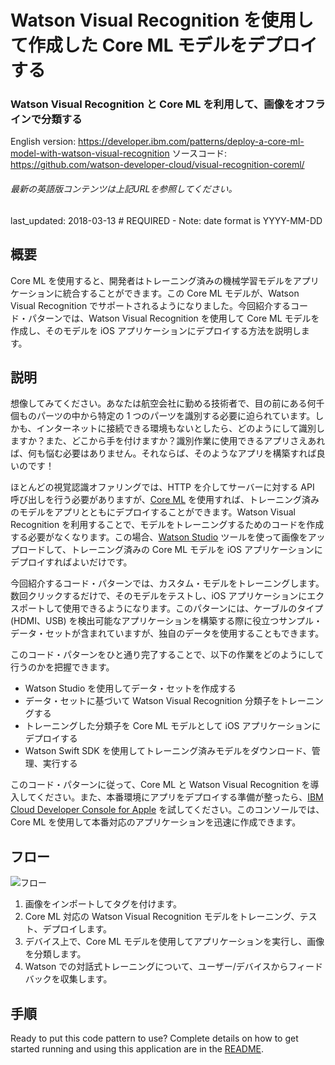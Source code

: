 # Watson Visual Recognition を使用して作成した Core ML モデルをデプロイする

### Watson Visual Recognition と Core ML を利用して、画像をオフラインで分類する

English version: https://developer.ibm.com/patterns/deploy-a-core-ml-model-with-watson-visual-recognition
  ソースコード: https://github.com/watson-developer-cloud/visual-recognition-coreml/

###### 最新の英語版コンテンツは上記URLを参照してください。
last_updated:    2018-03-13       # REQUIRED - Note: date format is YYYY-MM-DD

 ## 概要

Core ML を使用すると、開発者はトレーニング済みの機械学習モデルをアプリケーションに統合することができます。この Core ML モデルが、Watson Visual Recognition でサポートされるようになりました。今回紹介するコード・パターンでは、Watson Visual Recognition を使用して Core ML モデルを作成し、そのモデルを iOS アプリケーションにデプロイする方法を説明します。

## 説明

想像してみてください。あなたは航空会社に勤める技術者で、目の前にある何千個ものパーツの中から特定の 1 つのパーツを識別する必要に迫られています。しかも、インターネットに接続できる環境もないとしたら、どのようにして識別しますか？また、どこから手を付けますか？識別作業に使用できるアプリさえあれば、何も悩む必要はありません。それならば、そのようなアプリを構築すれば良いのです！

ほとんどの視覚認識オファリングでは、HTTP を介してサーバーに対する API 呼び出しを行う必要がありますが、[Core ML](https://developer.apple.com/documentation/coreml) を使用すれば、トレーニング済みのモデルをアプリとともにデプロイすることができます。Watson Visual Recognition を利用することで、モデルをトレーニングするためのコードを作成する必要がなくなります。この場合、[Watson Studio](https://dataplatform.cloud.ibm.com/?cm_sp=ibmdev-_-developer-patterns-_-cloudreg) ツールを使って画像をアップロードして、トレーニング済みの Core ML モデルを iOS アプリケーションにデプロイすればよいだけです。

今回紹介するコード・パターンでは、カスタム・モデルをトレーニングします。数回クリックするだけで、そのモデルをテストし、iOS アプリケーションにエクスポートして使用できるようになります。このパターンには、ケーブルのタイプ (HDMI、USB) を検出可能なアプリケーションを構築する際に役立つサンプル・データ・セットが含まれていますが、独自のデータを使用することもできます。

このコード・パターンをひと通り完了することで、以下の作業をどのようにして行うのかを把握できます。

* Watson Studio を使用してデータ・セットを作成する
* データ・セットに基づいて Watson Visual Recognition 分類子をトレーニングする
* トレーニングした分類子を Core ML モデルとして iOS アプリケーションにデプロイする
* Watson Swift SDK を使用してトレーニング済みモデルをダウンロード、管理、実行する

このコード・パターンに従って、Core ML と Watson Visual Recognition を導入してください。また、本番環境にアプリをデプロイする準備が整ったら、[IBM Cloud Developer Console for Apple](https://cloud.ibm.com/developer/appledevelopment/starter-kits?cm_sp=ibmdev-_-developer-patterns-_-cloudreg) を試してください。このコンソールでは、Core ML を使用して本番対応のアプリケーションを迅速に作成できます。

## フロー

![フロー](../../images/coreml_pattern_arch.png)

1. 画像をインポートしてタグを付けます。
1. Core ML 対応の Watson Visual Recognition モデルをトレーニング、テスト、デプロイします。
1. デバイス上で、Core ML モデルを使用してアプリケーションを実行し、画像を分類します。
1. Watson での対話式トレーニングについて、ユーザー/デバイスからフィードバックを収集します。

## 手順

Ready to put this code pattern to use? Complete details on how to get started running and using this application are in the [README](https://github.com/watson-developer-cloud/visual-recognition-coreml/blob/master/README.md).

